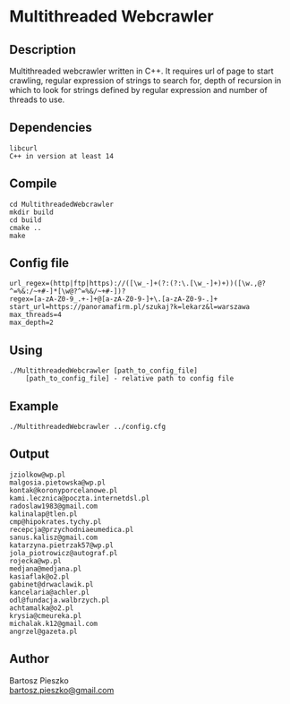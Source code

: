 # Multithreaded Webcrawler

## Description
Multithreaded webcrawler written in C++. It requires url of page to start crawling, regular expression of strings to search for, depth of recursion in which to look for strings defined by regular expression and number of threads to use.

## Dependencies
```
libcurl
C++ in version at least 14
```

## Compile
```
cd MultithreadedWebcrawler
mkdir build
cd build
cmake ..
make
```

## Config file
```
url_regex=(http|ftp|https)://([\w_-]+(?:(?:\.[\w_-]+)+))([\w.,@?^=%&:/~+#-]*[\w@?^=%&/~+#-])?
regex=[a-zA-Z0-9_.+-]+@[a-zA-Z0-9-]+\.[a-zA-Z0-9-.]+
start_url=https://panoramafirm.pl/szukaj?k=lekarz&l=warszawa
max_threads=4
max_depth=2
```

## Using
```
./MultithreadedWebcrawler [path_to_config_file]
    [path_to_config_file] - relative path to config file
```

## Example
```
./MultithreadedWebcrawler ../config.cfg
```

## Output
```
jziolkow@wp.pl
malgosia.pietowska@wp.pl
kontak@koronyporcelanowe.pl
kami.lecznica@poczta.internetdsl.pl
radoslaw1983@gmail.com
kalinalap@tlen.pl
cmp@hipokrates.tychy.pl
recepcja@przychodniaeumedica.pl
sanus.kalisz@gmail.com
katarzyna.pietrzak57@wp.pl
jola_piotrowicz@autograf.pl
rojecka@wp.pl
medjana@medjana.pl
kasiaflak@o2.pl
gabinet@drwaclawik.pl
kancelaria@achler.pl
odl@fundacja.walbrzych.pl
achtamalka@o2.pl
krysia@cmeureka.pl
michalak.k12@gmail.com
angrzel@gazeta.pl
```

## Author
Bartosz Pieszko <br/>
bartosz.pieszko@gmail.com
